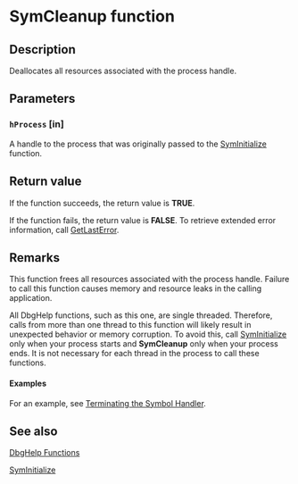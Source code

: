 # SymCleanup function

## Description

Deallocates all resources associated with the process handle.

## Parameters

### `hProcess` [in]

A handle to the process that was originally passed to the
[SymInitialize](https://learn.microsoft.com/windows/desktop/api/dbghelp/nf-dbghelp-syminitialize) function.

## Return value

If the function succeeds, the return value is **TRUE**.

If the function fails, the return value is **FALSE**. To retrieve extended error information, call
[GetLastError](https://learn.microsoft.com/windows/desktop/api/errhandlingapi/nf-errhandlingapi-getlasterror).

## Remarks

This function frees all resources associated with the process handle. Failure to call this function causes memory and resource leaks in the calling application.

All DbgHelp functions, such as this one, are single threaded. Therefore, calls from more than one thread to this function will likely result in unexpected behavior or memory corruption. To avoid this, call
[SymInitialize](https://learn.microsoft.com/windows/desktop/api/dbghelp/nf-dbghelp-syminitialize) only when your process starts and
**SymCleanup** only when your process ends. It is not necessary for each thread in the process to call these functions.

#### Examples

For an example, see
[Terminating the Symbol Handler](https://learn.microsoft.com/windows/desktop/Debug/terminating-the-symbol-handler).

## See also

[DbgHelp Functions](https://learn.microsoft.com/windows/desktop/Debug/dbghelp-functions)

[SymInitialize](https://learn.microsoft.com/windows/desktop/api/dbghelp/nf-dbghelp-syminitialize)